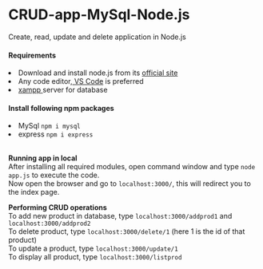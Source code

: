 # CRUD-app-MySql-Node.js
<p>Create, read, update and delete application in  Node.js</p>
<h4>Requirements</h4>
<li>Download and install node.js from its <a href="https://nodejs.org/en/download/">official site</a>
<li>Any code editor,<a href="https://code.visualstudio.com/download"> VS Code</a> is preferred
<li><a href="https://www.apachefriends.org/download.html">xampp </a> server for database 
<h4>Install following npm packages</h4>
<li>MySql <code>npm i mysql</code></li>
<li>express <code>npm i express</code></li><br>
<p><b>Running app in local</b><br>After installing all required modules, open command window and type <code>node app.js</code> to execute the code.<br>Now open the browser and go to <code>localhost:3000/</code>, this will redirect you to the index page.
<p><b>Performing CRUD operations</b><br>To add new product in database, type <code>localhost:3000/addprod1</code> and <code>localhost:3000/addprod2</code><br>To delete product, type <code>localhost:3000/delete/1</code> (here 1 is the id of that product)<br>To update a product, type <code>localhost:3000/update/1</code><br>To display all product, type <code>localhost:3000/listprod</code><br>
